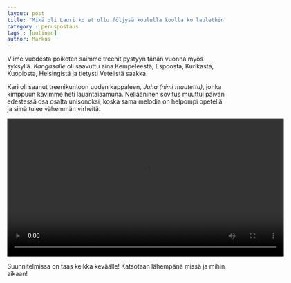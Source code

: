 ```yaml
---
layout: post
title: "Mikä oli Lauri ko et ollu följysä koululla koolla ko laulethin?"
category : peruspostaus
tags : [uutinen]
author: Markus
---
```


Viime vuodesta poiketen saimme treenit pystyyn tänän vuonna myös syksyllä. *Kangasalle* oli saavuttu aina Kempeleestä, Espoosta, Kurikasta, Kuopiosta, Helsingistä ja tietysti Vetelistä saakka.

Kari oli saanut treenikuntoon uuden kappaleen, *Juha (nimi muutettu)*, jonka kimppuun kävimme heti lauantaiaamuna. Neliääninen sovitus muuttui päivän edestessä osa osalta unisonoksi, koska sama melodia on helpompi opetellä ja siinä tulee vähemmän virheitä.

 <video width="640" controls>
  <source src="http://aanipaat.net/kuvat/videot/lauri_20181103.mp4" type="video/mp4">
  Your browser does not support the video tag.
</video> 

Suunnitelmissa on taas keikka keväälle! Katsotaan lähempänä missä ja mihin aikaan!

